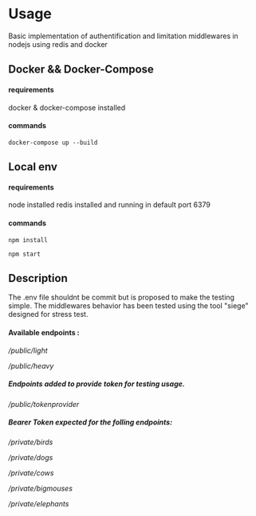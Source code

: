 # Usage

Basic implementation of authentification and limitation middlewares in nodejs using redis and docker

## Docker && Docker-Compose

#### requirements

docker & docker-compose installed

#### commands

`docker-compose up --build`

## Local env


#### requirements

node installed
redis installed and running in default port 6379

#### commands

`npm install`

`npm start`

## Description

The .env file shouldnt be commit but is proposed to make the testing simple.
The middlewares behavior has been tested using the tool "siege" designed for stress test.


#### Available endpoints :


*/public/light*

*/public/heavy*


##### Endpoints added to provide token for testing usage.

*/public/tokenprovider*


##### Bearer Token expected for the folling endpoints:

*/private/birds*

*/private/dogs*

*/private/cows*

*/private/bigmouses*

*/private/elephants*
